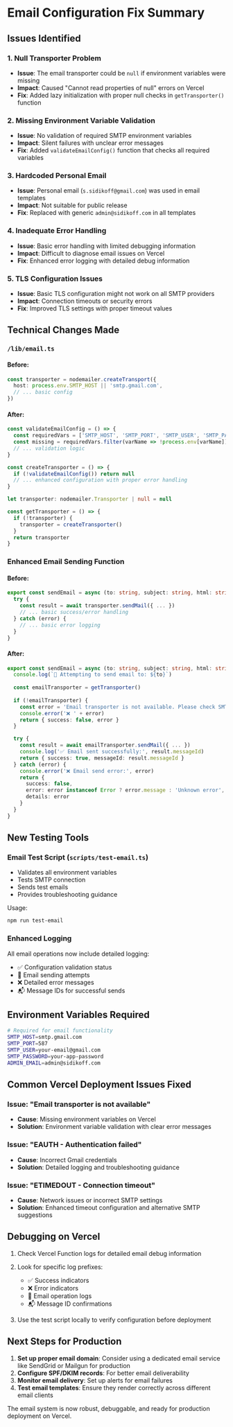 # Email Configuration Fix Summary

## Issues Identified

### 1. **Null Transporter Problem**
- **Issue**: The email transporter could be `null` if environment variables were missing
- **Impact**: Caused "Cannot read properties of null" errors on Vercel
- **Fix**: Added lazy initialization with proper null checks in `getTransporter()` function

### 2. **Missing Environment Variable Validation**
- **Issue**: No validation of required SMTP environment variables
- **Impact**: Silent failures with unclear error messages
- **Fix**: Added `validateEmailConfig()` function that checks all required variables

### 3. **Hardcoded Personal Email**
- **Issue**: Personal email (`s.sidikoff@gmail.com`) was used in email templates
- **Impact**: Not suitable for public release
- **Fix**: Replaced with generic `admin@sidikoff.com` in all templates

### 4. **Inadequate Error Handling**
- **Issue**: Basic error handling with limited debugging information
- **Impact**: Difficult to diagnose email issues on Vercel
- **Fix**: Enhanced error logging with detailed debug information

### 5. **TLS Configuration Issues**
- **Issue**: Basic TLS configuration might not work on all SMTP providers
- **Impact**: Connection timeouts or security errors
- **Fix**: Improved TLS settings with proper timeout values

## Technical Changes Made

### `/lib/email.ts`

#### Before:
```typescript
const transporter = nodemailer.createTransport({
  host: process.env.SMTP_HOST || 'smtp.gmail.com',
  // ... basic config
})
```

#### After:
```typescript
const validateEmailConfig = () => {
  const requiredVars = ['SMTP_HOST', 'SMTP_PORT', 'SMTP_USER', 'SMTP_PASSWORD']
  const missing = requiredVars.filter(varName => !process.env[varName])
  // ... validation logic
}

const createTransporter = () => {
  if (!validateEmailConfig()) return null
  // ... enhanced configuration with proper error handling
}

let transporter: nodemailer.Transporter | null = null

const getTransporter = () => {
  if (!transporter) {
    transporter = createTransporter()
  }
  return transporter
}
```

### Enhanced Email Sending Function

#### Before:
```typescript
export const sendEmail = async (to: string, subject: string, html: string, text: string) => {
  try {
    const result = await transporter.sendMail({ ... })
    // ... basic success/error handling
  } catch (error) {
    // ... basic error logging
  }
}
```

#### After:
```typescript
export const sendEmail = async (to: string, subject: string, html: string, text: string) => {
  console.log(`📧 Attempting to send email to: ${to}`)
  
  const emailTransporter = getTransporter()
  
  if (!emailTransporter) {
    const error = 'Email transporter is not available. Please check SMTP configuration.'
    console.error('❌ ' + error)
    return { success: false, error }
  }

  try {
    const result = await emailTransporter.sendMail({ ... })
    console.log('✅ Email sent successfully:', result.messageId)
    return { success: true, messageId: result.messageId }
  } catch (error) {
    console.error('❌ Email send error:', error)
    return { 
      success: false, 
      error: error instanceof Error ? error.message : 'Unknown error',
      details: error
    }
  }
}
```

## New Testing Tools

### Email Test Script (`scripts/test-email.ts`)
- Validates all environment variables
- Tests SMTP connection
- Sends test emails
- Provides troubleshooting guidance

Usage:
```bash
npm run test-email
```

### Enhanced Logging
All email operations now include detailed logging:
- ✅ Configuration validation status
- 📧 Email sending attempts
- ❌ Detailed error messages
- 📬 Message IDs for successful sends

## Environment Variables Required

```bash
# Required for email functionality
SMTP_HOST=smtp.gmail.com
SMTP_PORT=587
SMTP_USER=your-email@gmail.com
SMTP_PASSWORD=your-app-password
ADMIN_EMAIL=admin@sidikoff.com
```

## Common Vercel Deployment Issues Fixed

### Issue: "Email transporter is not available"
- **Cause**: Missing environment variables on Vercel
- **Solution**: Environment variable validation with clear error messages

### Issue: "EAUTH - Authentication failed"
- **Cause**: Incorrect Gmail credentials
- **Solution**: Detailed logging and troubleshooting guidance

### Issue: "ETIMEDOUT - Connection timeout"
- **Cause**: Network issues or incorrect SMTP settings
- **Solution**: Enhanced timeout configuration and alternative SMTP suggestions

## Debugging on Vercel

1. Check Vercel Function logs for detailed email debug information
2. Look for specific log prefixes:
   - ✅ Success indicators
   - ❌ Error indicators  
   - 📧 Email operation logs
   - 📬 Message ID confirmations

3. Use the test script locally to verify configuration before deployment

## Next Steps for Production

1. **Set up proper email domain**: Consider using a dedicated email service like SendGrid or Mailgun for production
2. **Configure SPF/DKIM records**: For better email deliverability
3. **Monitor email delivery**: Set up alerts for email failures
4. **Test email templates**: Ensure they render correctly across different email clients

The email system is now robust, debuggable, and ready for production deployment on Vercel.
